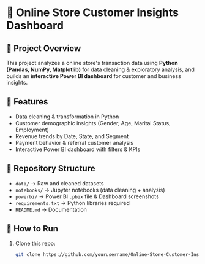 # 🛒 Online Store Customer Insights Dashboard

## 📌 Project Overview
This project analyzes a online store's transaction data using **Python (Pandas, NumPy, Matplotlib)** for data cleaning & exploratory analysis, and builds an **interactive Power BI dashboard** for customer and business insights.

## 🎯 Features
- Data cleaning & transformation in Python
- Customer demographic insights (Gender, Age, Marital Status, Employment)
- Revenue trends by Date, State, and Segment
- Payment behavior & referral customer analysis
- Interactive Power BI dashboard with filters & KPIs

## 📂 Repository Structure
- `data/` → Raw and cleaned datasets
- `notebooks/` → Jupyter notebooks (data cleaning + analysis)
- `powerbi/` → Power BI `.pbix` file & Dashboard screenshots
- `requirements.txt` → Python libraries required
- `README.md` → Documentation

## 🚀 How to Run
1. Clone this repo:
   ```bash
   git clone https://github.com/yourusername/Online-Store-Customer-Insights-Dashboard.git

